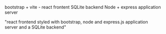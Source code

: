 bootstrap + vite - react frontent
SQLite backend
Node + express application server

"react frontend styled with bootstrap, node and express.js application server and a SQLite backend"
